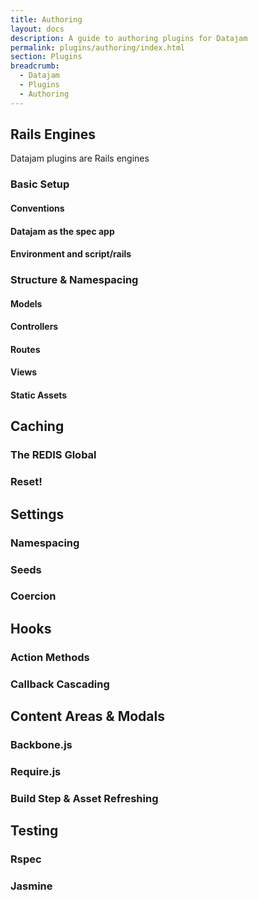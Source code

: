 ```yaml
---
title: Authoring
layout: docs
description: A guide to authoring plugins for Datajam
permalink: plugins/authoring/index.html
section: Plugins
breadcrumb:
  - Datajam
  - Plugins
  - Authoring
---
```


## Rails Engines

Datajam plugins are Rails engines

### Basic Setup

#### Conventions

#### Datajam as the spec app

#### Environment and script/rails

### Structure & Namespacing

#### Models

#### Controllers

#### Routes

#### Views

#### Static Assets

## Caching

### The REDIS Global

### Reset!

## Settings

### Namespacing

### Seeds

### Coercion

## Hooks

### Action Methods

### Callback Cascading

## Content Areas & Modals

### Backbone.js

### Require.js

### Build Step & Asset Refreshing

## Testing

### Rspec

### Jasmine
